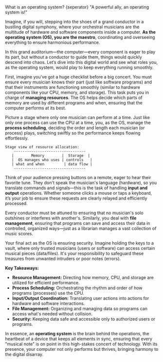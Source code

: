 What is an operating system?
{seperator}
"A powerful ally, an operating system is!"

Imagine, if you will, stepping into the shoes of a grand conductor in a bustling digital symphony, where your orchestral musicians are the multitude of hardware and software components inside a computer. **As the operating system (OS), you are the maestro**, coordinating and overseeing everything to ensure harmonious performance.

In this grand auditorium—the computer—every component is eager to play its part, but without a conductor to guide them, things would quickly descend into chaos. Let’s dive into this digital world and see what roles you, as the operating system, would play to keep everything running smoothly.

First, imagine you’ve got a huge checklist before a big concert. You must ensure every musician knows their part (just like software programs) and that their instruments are functioning smoothly (similar to hardware components like your CPU, memory, and storage). This task puts you in charge of **managing resources**. The OS helps decide which parts of memory are used by different programs and when, ensuring that the computer performs at its best.

Picture a stage where only one musician can perform at a time. Just like only one process can use the CPU at a time, you, as the OS, manage the **process scheduling**, deciding the order and length each musician (or process) plays, switching swiftly so the performance keeps flowing effortlessly.

```
Stage view of resource allocation:
    ---------------------------------
   |        Memory        |  Storage  |
   |  OS manages who uses | controls   | 
   | what and when         | data flow |
    ---------------------------------
```

Think of your audience pressing buttons on a remote, eager to hear their favorite tune. They don't speak the musician's language (hardware), so you translate commands and signals—this is the task of handling **input and output** operations. Whether someone clicks a mouse or taps a keyboard, it’s your job to ensure these requests are clearly relayed and efficiently processed.

Every conductor must be attuned to ensuring that no musician's solo outshines or interferes with another's. Similarly, you deal with **file management**, ensuring that programs can save and access their data in controlled, organized ways—just as a librarian manages a vast collection of music scores.

Your final act as the OS is ensuring security. Imagine holding the keys to a vault, where only trusted musicians (users or software) can access certain musical pieces (data/files). It's your responsibility to safeguard these treasures from unwanted intruders or poor notes (errors).

**Key Takeaways:**
- **Resource Management:** Directing how memory, CPU, and storage are utilized for efficient performance.
- **Process Scheduling:** Orchestrating the rhythm and order of how programs (processes) use the CPU.
- **Input/Output Coordination:** Translating user actions into actions for hardware and software interactions.
- **File Management:** Organizing and managing data so programs can access what's needed without collision.
- **Security:** Keeping data safe and accessible only to authorized users or programs.

In essence, an **operating system** is the brain behind the operations, the heartbeat of a device that keeps all elements in sync, ensuring that every "musical note" is on point in this high-stakes concert of technology. With its presence, your computer not only performs but thrives, bringing harmony to the digital disarray.
